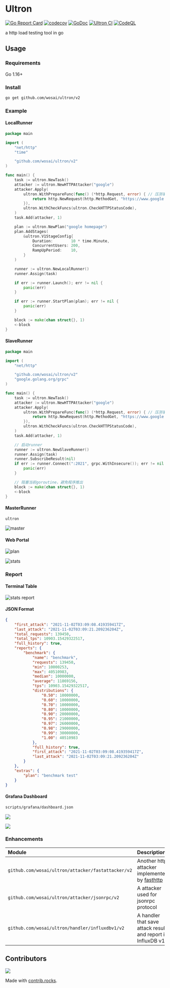 # Ultron

[![Go Report Card](https://goreportcard.com/badge/github.com/wosai/ultron)](https://goreportcard.com/report/github.com/wosai/ultron) 
[![codecov](https://codecov.io/gh/wosai/ultron/branch/master/graph/badge.svg)](https://codecov.io/gh/wosai/ultron) 
[![GoDoc](https://godoc.org/github.com/wosai/ultron?status.svg)](https://godoc.org/github.com/wosai/ultron)
[![Ultron CI](https://github.com/WoSai/ultron/actions/workflows/ci.yml/badge.svg)](https://github.com/WoSai/ultron/actions/workflows/ci.yml)
[![CodeQL](https://github.com/WoSai/ultron/actions/workflows/codeql-analysis.yml/badge.svg)](https://github.com/WoSai/ultron/actions/workflows/codeql-analysis.yml)

a http load testing tool in go

## Usage 
### Requirements

Go 1.16+

### Install

```bash
go get github.com/wosai/ultron/v2
```

### Example

#### LocalRunner

```go
package main

import (
	"net/http"
	"time"

	"github.com/wosai/ultron/v2"
)

func main() {
	task := ultron.NewTask()
	attacker := ultron.NewHTTPAttacker("google")
	attacker.Apply(
		ultron.WithPrepareFunc(func() (*http.Request, error) { // 压测事务逻辑实现
			return http.NewRequest(http.MethodGet, "https://www.google.com/ncr", nil)
		}),
		ultron.WithCheckFuncs(ultron.CheckHTTPStatusCode),
	)
	task.Add(attacker, 1)

	plan := ultron.NewPlan("google homepage")
	plan.AddStages(
		&ultron.V1StageConfig{
			Duration:        10 * time.Minute,
			ConcurrentUsers: 200,
			RampUpPeriod:    10,
		}
	)

	runner := ultron.NewLocalRunner()
	runner.Assign(task)   

	if err := runner.Launch(); err != nil {
		panic(err)
	}

	if err := runner.StartPlan(plan); err != nil {
		panic(err)
	}

	block := make(chan struct{}, 1)
	<-block
}
```

#### SlaveRunner

```go
package main

import (
	"net/http"

	"github.com/wosai/ultron/v2"
	"google.golang.org/grpc"
)

func main() {
	task := ultron.NewTask()
	attacker := ultron.NewHTTPAttacker("google")
	attacker.Apply(
		ultron.WithPrepareFunc(func() (*http.Request, error) { // 压测事务逻辑实现
			return http.NewRequest(http.MethodGet, "https://www.google.com/ncr", nil)
		}),
		ultron.WithCheckFuncs(ultron.CheckHTTPStatusCode),
	)
	task.Add(attacker, 1)

	// 启动runner
	runner := ultron.NewSlaveRunner()
	runner.Assign(task)
	runner.SubscribeResult(nil)                                          // 订阅单次压测结果
	if err := runner.Connect(":2021", grpc.WithInsecure()); err != nil { // 连接master的grpc服务
		panic(err)
	}

	// 阻塞当前goroutine，避免程序推出
	block := make(chan struct{}, 1)
	<-block
}
```

#### MasterRunner

```bash
ultron
```

![master](https://my-storage.oss-cn-shanghai.aliyuncs.com/picgo/20211102111633.png)

#### Web Portal

![plan](https://my-storage.oss-cn-shanghai.aliyuncs.com/picgo/20211118094334.png)

![stats](https://my-storage.oss-cn-shanghai.aliyuncs.com/picgo/20211118090312.png)

### Report

#### Terminal Table

![stats report](https://my-storage.oss-cn-shanghai.aliyuncs.com/picgo/20211102111021.png)

#### JSON Format
```json
{
    "first_attack": "2021-11-02T03:09:08.419359417Z",
    "last_attack": "2021-11-02T03:09:21.209236204Z",
    "total_requests": 139450,
    "total_tps": 10903.15429322517,
    "full_history": true,
    "reports": {
        "benchmark": {
            "name": "benchmark",
            "requests": 139450,
            "min": 10000253,
            "max": 40510983,
            "median": 10000000,
            "average": 11869156,
            "tps": 10903.15429322517,
            "distributions": {
                "0.50": 10000000,
                "0.60": 10000000,
                "0.70": 10000000,
                "0.80": 10000000,
                "0.90": 20000000,
                "0.95": 21000000,
                "0.97": 26000000,
                "0.98": 29000000,
                "0.99": 30000000,
                "1.00": 40510983
            },
            "full_history": true,
            "first_attack": "2021-11-02T03:09:08.419359417Z",
            "last_attack": "2021-11-02T03:09:21.209236204Z"
        }
    },
    "extras": {
        "plan": "benchmark test"
    }
}
```

#### Grafana Dashboard

```bash
scripts/grafana/dashboard.json
```

![](https://my-storage.oss-cn-shanghai.aliyuncs.com/picgo/20211119120144.png)

![](https://my-storage.oss-cn-shanghai.aliyuncs.com/picgo/20211119120154.png)

### Enhancements

Module |  Description 
:--- |    :---
`github.com/wosai/ultron/attacker/fastattacker/v2` |  Another http attacker implemented by [fasthttp](https://github.com/valyala/fasthttp)
`github.com/wosai/ultron/attacker/jsonrpc/v2`  |  A attacker used for jsonrpc protocol
`github.com/wosai/ultron/handler/influxdbv1/v2` |   A handler that save attack result and report in InfluxDB v1

## Contributors
<a href="https://github.com/wosai/ultron/graphs/contributors">
  <img src="https://contrib.rocks/image?repo=wosai/ultron" />
</a>

Made with [contrib.rocks](https://contrib.rocks).
